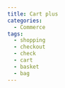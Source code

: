 ```yaml
---
title: Cart plus
categories:
  - Commerce
tags:
  - shopping
  - checkout
  - check
  - cart
  - basket
  - bag
---
```

